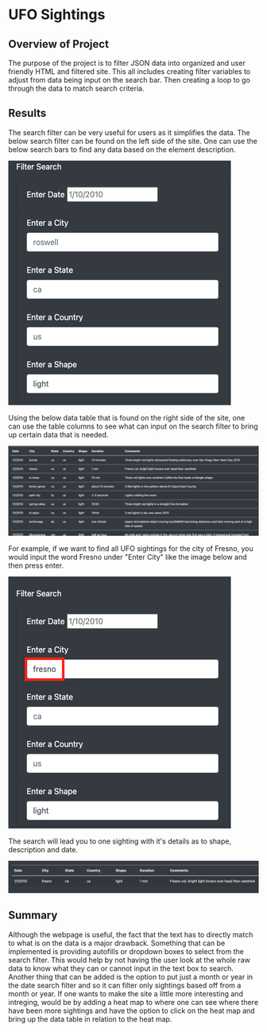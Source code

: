 # UFO Sightings

## Overview of Project
The purpose of the project is to filter JSON data into organized and user friendly HTML and filtered site. This all includes creating filter variables to adjust from data being input on the search bar. Then creating a loop to go through the data to match search criteria. 
## Results

The search filter can be very useful for users as it simplifies the data. The below search filter can be found on the left side of the site. One can use the below search bars to find any data based on the element description. 

![alt text](https://github.com/cristobalgarcia/UFO_Sightings_js/blob/6b8565c584d2e9b08122a80381fc5a4bbde8a613/static/images/Screen%20Shot%202022-04-06%20at%2010.01.54%20PM.png)

Using the below data table that is found on the right side of the site, one can use the table columns to see what can input on the search filter to bring up certain data that is needed. 

![alt text](https://github.com/cristobalgarcia/UFO_Sightings_js/blob/20223f288214c524fe0816a7506b24dfc60f299a/static/images/Screen%20Shot%202022-04-06%20at%2010.02.14%20PM.png)

For example, if we want to find all UFO sightings for the city of Fresno, you would input the word Fresno under "Enter City" like the image below and then press enter. 

![alt text](https://github.com/cristobalgarcia/UFO_Sightings_js/blob/34408f440953f900ca6f0fca4e88249bbb3a103d/static/images/Screen%20Shot%202022-04-06%20at%2010.00.47%20PM.png)

The search will lead you to one sighting with it's details as to shape, description and date.

![alt text](https://github.com/cristobalgarcia/UFO_Sightings_js/blob/1d4228d1c0dfabafc8e09cfad4088d9331339984/static/images/Screen%20Shot%202022-04-06%20at%2010.00.14%20PM.png)


## Summary 
Although the webpage is useful, the fact that the text has to directly match to what is on the data is a major drawback. Something that can be implemented is providing autofills or dropdown boxes to select from the search filter. This would help by not having the user look at the whole raw data to know what they can or cannot input in the text box to search. Another thing that can be added is the option to put just a month or year in the date search filter and so it can filter only sightings based off from a month or year. If one wants to make the site a little more interesting and intreging, would be by adding a heat map to where one can see where there have been more sightings and have the option to click on the heat map and bring up the data table in relation to the heat map. 
